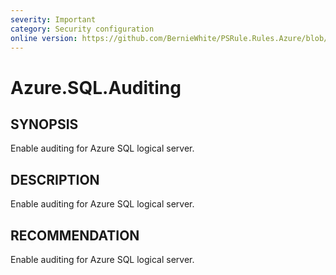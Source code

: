 ```yaml
---
severity: Important
category: Security configuration
online version: https://github.com/BernieWhite/PSRule.Rules.Azure/blob/master/docs/rules/en-US/Azure.SQL.Auditing.md
---
```


# Azure.SQL.Auditing

## SYNOPSIS

Enable auditing for Azure SQL logical server.

## DESCRIPTION

Enable auditing for Azure SQL logical server.

## RECOMMENDATION

Enable auditing for Azure SQL logical server.
